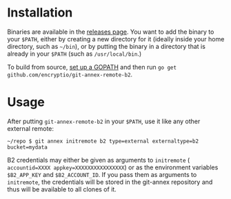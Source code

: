 # Installation

Binaries are available in the
[releases page](https://github.com/encryptio/git-annex-remote-b2/releases). You
want to add the binary to your `$PATH`, either by creating a new directory for
it (ideally inside your home directory, such as `~/bin`), or by putting the
binary in a directory that is already in your `$PATH` (such as
`/usr/local/bin`.)

To build from source, [set up a GOPATH](https://golang.org/doc/code.html) and
then run `go get github.com/encryptio/git-annex-remote-b2`.

# Usage

After putting `git-annex-remote-b2` in your `$PATH`, use it like any other
external remote:

    ~/repo $ git annex initremote b2 type=external externaltype=b2 bucket=mydata

B2 credentials may either be given as arguments to `initremote` (
`accountid=XXXX appkey=XXXXXXXXXXXXXXXX`) or as the environment variables
`$B2_APP_KEY` and `$B2_ACCOUNT_ID`. If you pass them as arguments to `initremote`,
the credentials will be stored in the git-annex repository and thus will be
available to all clones of it.
